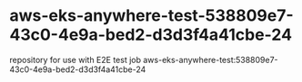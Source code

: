 # aws-eks-anywhere-test-538809e7-43c0-4e9a-bed2-d3d3f4a41cbe-24
repository for use with E2E test job aws-eks-anywhere-test:538809e7-43c0-4e9a-bed2-d3d3f4a41cbe-24
